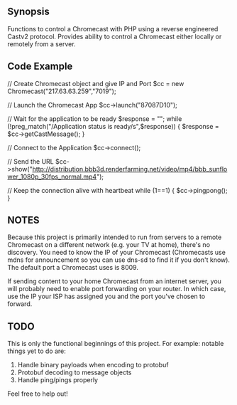 ## Synopsis

Functions to control a Chromecast with PHP using a reverse engineered Castv2 protocol. Provides ability to control a Chromecast either locally or remotely from a server.

## Code Example

// Create Chromecast object and give IP and Port
$cc = new Chromecast("217.63.63.259","7019");

// Launch the Chromecast App
$cc->launch("87087D10");

// Wait for the application to be ready
$response = "";
while (!preg_match("/Application status is ready/s",$response)) {
        $response = $cc->getCastMessage();
}

// Connect to the Application
$cc->connect();

// Send the URL
$cc->show("http://distribution.bbb3d.renderfarming.net/video/mp4/bbb_sunflower_1080p_30fps_normal.mp4");

// Keep the connection alive with heartbeat
while (1==1) {
        $cc->pingpong();
}

## NOTES

Because this project is primarily intended to run from servers to a remote Chromecast on a different network (e.g. your TV at home), there's no discovery. You need to know the IP of your Chromecast (Chromecasts use mdns for announcement so you can use dns-sd to find it if you don't know). The default port a Chromecast uses is 8009.

If sending content to your home Chromecast from an internet server, you will probably need to enable port forwarding on your router. In which case, use the IP your ISP has assigned you and the port you've chosen to forward.

## TODO

This is only the functional beginnings of this project. For example: notable things yet to do are:

1. Handle binary payloads when encoding to protobuf
2. Protobuf decoding to message objects
3. Handle ping/pings properly

Feel free to help out!
